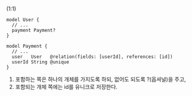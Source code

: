 (1:1)

```
model User {
  // ...
  payment Payment?
}

model Payment {
  // ...
  user   User   @relation(fields: [userId], references: [id])
  userId String @unique
}
```

1) 포함하는 쪽은 하나의 개체를 가지도록 하되, 없어도 되도록 ?(옵셔널)을 주고,
2) 포함되는 개체 쪽에는 id를 유니크로 저장한다.